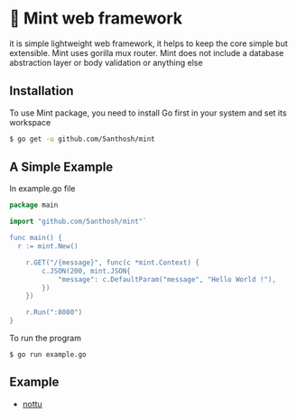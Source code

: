 # 🌿 Mint web framework

it is simple lightweight web framework, it helps to keep the core simple but extensible. Mint uses gorilla mux router.
Mint does not include a database abstraction layer or body validation or anything else

## Installation

To use Mint package, you need to install Go first in your system and set its workspace

```sh
$ go get -u github.com/5anthosh/mint
```

## A Simple Example

In example.go file

```go
package main

import "github.com/5anthosh/mint"`

func main() {
  r := mint.New()

	r.GET("/{message}", func(c *mint.Context) {
		c.JSON(200, mint.JSON{
			"message": c.DefaultParam("message", "Hello World !"),
		})
	})

	r.Run(":8080")
}

```

To run the program

```
$ go run example.go
```

## Example

- [nottu](https://github.com/5anthosh/nottu)
